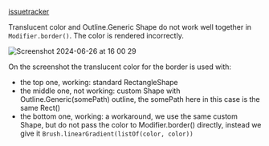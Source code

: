[issuetracker](https://issuetracker.google.com/issues/349561253)

Translucent color and Outline.Generic Shape do not work well together in `Modifier.border()`. The color is rendered incorrectly.

![Screenshot 2024-06-26 at 16 00 29](https://github.com/panasetskaya/TranslucentColorBorder/assets/90948269/609c7b64-bdca-4864-a683-717387663061)

On the screenshot the translucent color for the border is used with: 
- the top one, working: standard RectangleShape
- the middle one, not working: custom Shape with Outline.Generic(somePath) outline, the somePath here in this case is the same Rect()
- the bottom one, working: a workaround, we use the same custom Shape, but do not pass the color to Modifier.border() directly, instead we give it `Brush.linearGradient(listOf(color, color))`
